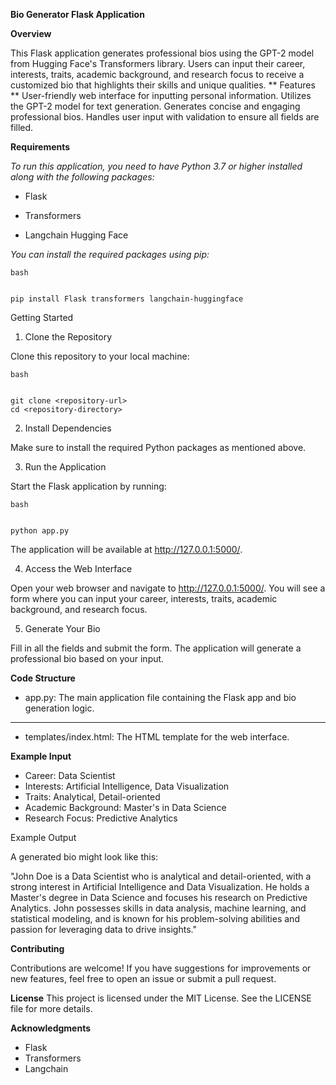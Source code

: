 **Bio Generator Flask Application**

**Overview**

This Flask application generates professional bios using the GPT-2 model from Hugging Face's Transformers library. Users can input their career, interests, traits, academic background, and research focus to receive a customized bio that highlights their skills and unique qualities.
**
Features
**
User-friendly web interface for inputting personal information.
Utilizes the GPT-2 model for text generation.
Generates concise and engaging professional bios.
Handles user input with validation to ensure all fields are filled.

**Requirements**

*To run this application, you need to have Python 3.7 or higher installed along with the following packages:*

- Flask

- Transformers

- Langchain Hugging Face

*You can install the required packages using pip:*

```
bash


pip install Flask transformers langchain-huggingface
```

Getting Started

1. Clone the Repository

Clone this repository to your local machine:

```
bash


git clone <repository-url>
cd <repository-directory>

```

2. Install Dependencies

Make sure to install the required Python packages as mentioned above.

3. Run the Application

Start the Flask application by running:

```
bash


python app.py
```

The application will be available at http://127.0.0.1:5000/.

4. Access the Web Interface

Open your web browser and navigate to http://127.0.0.1:5000/. You will see a form where you can input your career, interests, traits, academic background, and research focus.

5. Generate Your Bio

Fill in all the fields and submit the form. The application will generate a professional bio based on your input.

**Code Structure**

- app.py: The main application file containing the Flask app and bio generation logic.
 ****
- templates/index.html: The HTML template for the web interface.

**Example Input**

- Career: Data Scientist
- Interests: Artificial Intelligence, Data Visualization
- Traits: Analytical, Detail-oriented
- Academic Background: Master's in Data Science
- Research Focus: Predictive Analytics

Example Output

A generated bio might look like this:

"John Doe is a Data Scientist who is analytical and detail-oriented, with a strong interest in Artificial Intelligence and Data Visualization. He holds a Master's degree in Data Science and focuses his research on Predictive Analytics. John possesses skills in data analysis, machine learning, and statistical modeling, and is known for his problem-solving abilities and passion for leveraging data to drive insights."

**Contributing**


Contributions are welcome! If you have suggestions for improvements or new features, feel free to open an issue or submit a pull request.

**License**
This project is licensed under the MIT License. See the LICENSE file for more details.

**Acknowledgments**


- Flask
- Transformers
- Langchain
